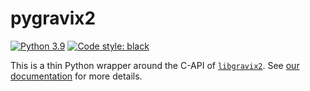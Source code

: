 # pygravix2

[![Python 3.9](https://img.shields.io/badge/python-3.9-blue.svg)](https://www.python.org/downloads/release/python-390/)
[![Code style: black](https://img.shields.io/badge/code%20style-black-000000.svg)](https://github.com/psf/black)

This is a thin Python wrapper around the C-API of [`libgravix2`](https://github.com/avitase/libgravix2/).
See [our documentation](https://avitase.github.io/libgravix2/py-bindings/) for more details.
